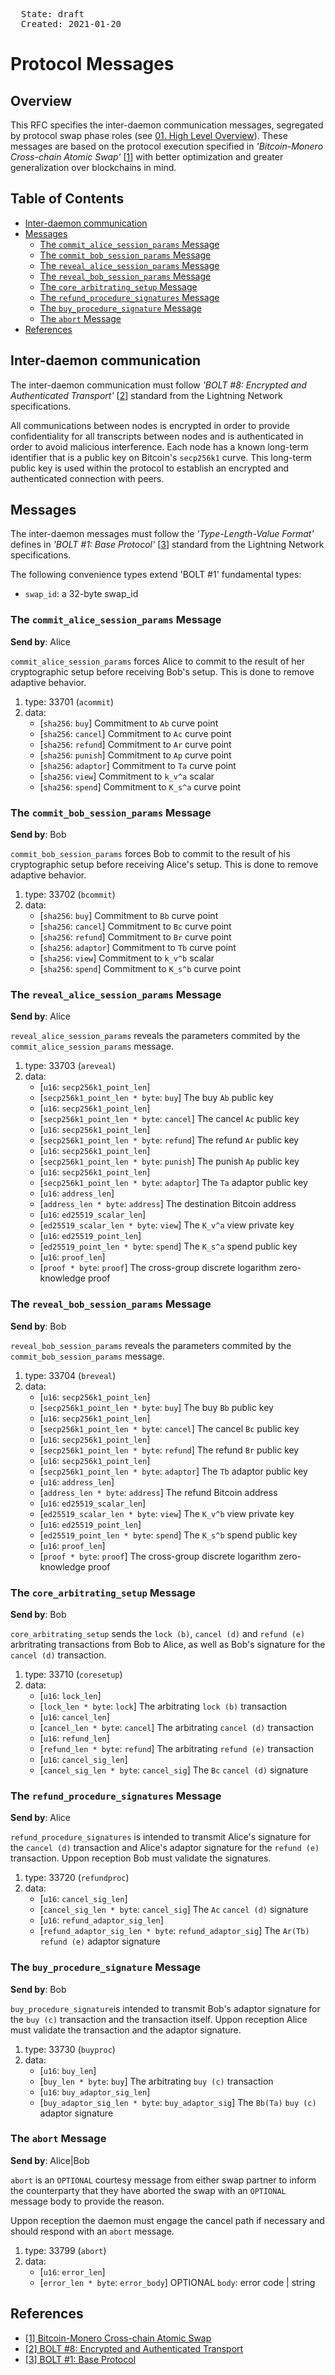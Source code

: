 <pre>
  State: draft
  Created: 2021-01-20
</pre>

# Protocol Messages

## Overview

This RFC specifies the inter-daemon communication messages, segregated by protocol swap phase roles (see [01. High Level Overview](./01-high-level-overview.md)). These messages are based on the protocol execution specified in *'Bitcoin-Monero Cross-chain Atomic Swap'* [[1](#references)] with better optimization and greater generalization over blockchains in mind.

## Table of Contents

  * [Inter-daemon communication](#inter-daemon-communication)
  * [Messages](#messages)
    * [The `commit_alice_session_params` Message](#the-commit_alice_session_params-message)
    * [The `commit_bob_session_params` Message](#the-commit_bob_session_params-message)
    * [The `reveal_alice_session_params` Message](#the-reveal_alice_session_params-message)
    * [The `reveal_bob_session_params` Message](#the-reveal_bob_session_params-message)
    * [The `core_arbitrating_setup` Message](#the-core_arbitrating_setup-message)
    * [The `refund_procedure_signatures` Message](#the-refund_procedure_signatures-message)
    * [The `buy_procedure_signature` Message](#the-buy_procedure_signature-message)
    * [The `abort` Message](#the-abort-message)
  * [References](#references)

## Inter-daemon communication

The inter-daemon communication must follow *'BOLT #8: Encrypted and Authenticated Transport'* [[2](#references)] standard from the Lightning Network specifications.

All communications between nodes is encrypted in order to provide confidentiality for all transcripts between nodes and is authenticated in order to avoid malicious interference. Each node has a known long-term identifier that is a public key on Bitcoin's `secp256k1` curve. This long-term public key is used within the protocol to establish an encrypted and authenticated connection with peers.

## Messages

The inter-daemon messages must follow the *'Type-Length-Value Format'* defines in *'BOLT #1: Base Protocol'* [[3](#references)] standard from the Lightning Network specifications.

The following convenience types extend 'BOLT #1' fundamental types:

 * `swap_id`: a 32-byte swap_id

### The `commit_alice_session_params` Message

**Send by**: Alice

`commit_alice_session_params` forces Alice to commit to the result of her cryptographic setup before receiving Bob's setup. This is done to remove adaptive behavior.

 1. type: 33701 (`acommit`)
 2. data:
    - [`sha256`: `buy`] Commitment to `Ab` curve point
    - [`sha256`: `cancel`] Commitment to `Ac` curve point
    - [`sha256`: `refund`] Commitment to `Ar` curve point
    - [`sha256`: `punish`] Commitment to `Ap` curve point
    - [`sha256`: `adaptor`] Commitment to `Ta` curve point
    - [`sha256`: `view`] Commitment to `k_v^a` scalar
    - [`sha256`: `spend`] Commitment to `K_s^a` curve point

### The `commit_bob_session_params` Message

**Send by**: Bob

`commit_bob_session_params` forces Bob to commit to the result of his cryptographic setup before receiving Alice's setup. This is done to remove adaptive behavior.

 1. type: 33702 (`bcommit`)
 2. data:
    - [`sha256`: `buy`] Commitment to `Bb` curve point
    - [`sha256`: `cancel`] Commitment to `Bc` curve point
    - [`sha256`: `refund`] Commitment to `Br` curve point
    - [`sha256`: `adaptor`] Commitment to `Tb` curve point
    - [`sha256`: `view`] Commitment to `k_v^b` scalar
    - [`sha256`: `spend`] Commitment to `K_s^b` curve point

### The `reveal_alice_session_params` Message

**Send by**: Alice

`reveal_alice_session_params` reveals the parameters commited by the `commit_alice_session_params` message.

 1. type: 33703 (`areveal`)
 2. data:
    - [`u16`: `secp256k1_point_len`]
    - [`secp256k1_point_len * byte`: `buy`] The buy `Ab` public key
    - [`u16`: `secp256k1_point_len`]
    - [`secp256k1_point_len * byte`: `cancel`] The cancel `Ac` public key
    - [`u16`: `secp256k1_point_len`]
    - [`secp256k1_point_len * byte`: `refund`] The refund `Ar` public key
    - [`u16`: `secp256k1_point_len`]
    - [`secp256k1_point_len * byte`: `punish`] The punish `Ap` public key
    - [`u16`: `secp256k1_point_len`]
    - [`secp256k1_point_len * byte`: `adaptor`] The `Ta` adaptor public key
    - [`u16`: `address_len`]
    - [`address_len * byte`: `address`] The destination Bitcoin address
    - [`u16`: `ed25519_scalar_len`]
    - [`ed25519_scalar_len * byte`: `view`] The `K_v^a` view private key
    - [`u16`: `ed25519_point_len`]
    - [`ed25519_point_len * byte`: `spend`] The `K_s^a` spend public key
    - [`u16`: `proof_len`]
    - [`proof * byte`: `proof`] The cross-group discrete logarithm zero-knowledge proof

### The `reveal_bob_session_params` Message

**Send by**: Bob

`reveal_bob_session_params` reveals the parameters commited by the `commit_bob_session_params` message.

 1. type: 33704 (`breveal`)
 2. data:
    - [`u16`: `secp256k1_point_len`]
    - [`secp256k1_point_len * byte`: `buy`] The buy `Bb` public key
    - [`u16`: `secp256k1_point_len`]
    - [`secp256k1_point_len * byte`: `cancel`] The cancel `Bc` public key
    - [`u16`: `secp256k1_point_len`]
    - [`secp256k1_point_len * byte`: `refund`] The refund `Br` public key
    - [`u16`: `secp256k1_point_len`]
    - [`secp256k1_point_len * byte`: `adaptor`] The `Tb` adaptor public key
    - [`u16`: `address_len`]
    - [`address_len * byte`: `address`] The refund Bitcoin address
    - [`u16`: `ed25519_scalar_len`]
    - [`ed25519_scalar_len * byte`: `view`] The `K_v^b` view private key
    - [`u16`: `ed25519_point_len`]
    - [`ed25519_point_len * byte`: `spend`] The `K_s^b` spend public key
    - [`u16`: `proof_len`]
    - [`proof * byte`: `proof`] The cross-group discrete logarithm zero-knowledge proof

### The `core_arbitrating_setup` Message

**Send by**: Bob

`core_arbitrating_setup` sends the `lock (b)`, `cancel (d)` and `refund (e)` arbritrating transactions from Bob to Alice, as well as Bob's signature for the `cancel (d)` transaction.

 1. type: 33710 (`coresetup`)
 2. data:
    - [`u16`: `lock_len`]
    - [`lock_len * byte`: `lock`] The arbitrating `lock (b)` transaction
    - [`u16`: `cancel_len`]
    - [`cancel_len * byte`: `cancel`] The arbitrating `cancel (d)` transaction
    - [`u16`: `refund_len`]
    - [`refund_len * byte`: `refund`] The arbitrating `refund (e)` transaction
    - [`u16`: `cancel_sig_len`]
    - [`cancel_sig_len * byte`: `cancel_sig`] The `Bc` `cancel (d)` signature

### The `refund_procedure_signatures` Message

**Send by**: Alice

`refund_procedure_signatures` is intended to transmit Alice's signature for the `cancel (d)` transaction and Alice's adaptor signature for the `refund (e)` transaction. Uppon reception Bob must validate the signatures.

 1. type: 33720 (`refundproc`)
 2. data:
    - [`u16`: `cancel_sig_len`]
    - [`cancel_sig_len * byte`: `cancel_sig`] The `Ac` `cancel (d)` signature
    - [`u16`: `refund_adaptor_sig_len`]
    - [`refund_adaptor_sig_len * byte`: `refund_adaptor_sig`] The `Ar(Tb)` `refund (e)` adaptor signature


### The `buy_procedure_signature` Message

**Send by**: Bob

`buy_procedure_signature`is intended to transmit Bob's adaptor signature for the `buy (c)` transaction and the transaction itself. Uppon reception Alice must validate the transaction and the adaptor signature.

 1. type: 33730 (`buyproc`)
 2. data:
    - [`u16`: `buy_len`]
    - [`buy_len * byte`: `buy`] The arbitrating `buy (c)` transaction
    - [`u16`: `buy_adaptor_sig_len`]
    - [`buy_adaptor_sig_len * byte`: `buy_adaptor_sig`] The `Bb(Ta)` `buy (c)` adaptor signature

### The `abort` Message

**Send by**: Alice|Bob

`abort` is an `OPTIONAL` courtesy message from either swap partner to inform the counterparty that they have aborted the swap with an `OPTIONAL` message body to provide the reason.

Uppon reception the daemon must engage the cancel path if necessary and should respond with an `abort` message.

 1. type: 33799 (`abort`)
 2. data:
    - [`u16`: `error_len`]
    - [`error_len * byte`: `error_body`] OPTIONAL `body`: error code | string

## References

 * [[1] Bitcoin-Monero Cross-chain Atomic Swap](https://eprint.iacr.org/2020/1126)
 * [[2] BOLT #8: Encrypted and Authenticated Transport](https://github.com/lightningnetwork/lightning-rfc/blob/master/08-transport.md)
 * [[3] BOLT #1: Base Protocol](https://github.com/lightningnetwork/lightning-rfc/blob/master/01-messaging.md#type-length-value-format)
